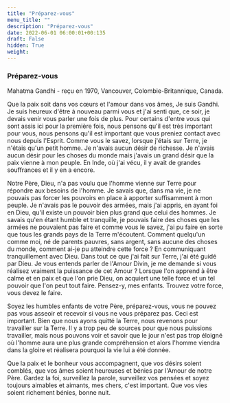 ```yaml
---
title: "Préparez-vous"
menu_title: ""
description: "Préparez-vous"
date: 2022-06-01 06:00:01+00:135
draft: False
hidden: True
weight:
---
```

### Préparez-vous

Mahatma Gandhi - reçu en 1970, Vancouver, Colombie-Britannique, Canada.

Que la paix soit dans vos cœurs et l'amour dans vos âmes, Je suis Gandhi. Je suis heureux d'être à nouveau parmi vous et j'ai senti que, ce soir, je devais venir vous parler une fois de plus. Pour certains d'entre vous qui sont assis ici pour la première fois, nous pensons qu'il est très important pour vous, nous pensons qu'il est important que vous preniez contact avec nous depuis l'Esprit. Comme vous le savez, lorsque j'étais sur Terre, je n'étais qu'un petit homme. Je n'avais aucun désir de richesse. Je n'avais aucun désir pour les choses du monde mais j'avais un grand désir que la paix vienne à mon peuple. En Inde, où j'ai vécu, il y avait de grandes souffrances et il y en a encore. 

Notre Père, Dieu, n'a pas voulu que l'homme vienne sur Terre pour répondre aux besoins de l'homme. Je savais que, dans ma vie, je ne pouvais pas forcer les pouvoirs en place à apporter suffisamment à mon peuple. Je n'avais pas le pouvoir des armées, mais j'ai appris, en ayant foi en Dieu, qu'il existe un pouvoir bien plus grand que celui des hommes. Je savais qu'en étant humble et tranquille, je pouvais faire des choses que les armées ne pouvaient pas faire et comme vous le savez, j'ai pu faire en sorte que tous les grands pays de la Terre m'écoutent. Comment quelqu'un comme moi, né de parents pauvres, sans argent, sans aucune des choses du monde, comment ai-je pu atteindre cette force ? En communiquant tranquillement avec Dieu. Dans tout ce que j'ai fait sur Terre, j'ai été guidé par Dieu. Je vous entends parler de l'Amour Divin, je me demande si vous réalisez vraiment la puissance de cet Amour ? Lorsque l'on apprend à être calme et en paix et que l'on prie Dieu, on acquiert une telle force et un tel pouvoir que l'on peut tout faire. Pensez-y, mes enfants. Trouvez votre force, vous devez le faire.

Soyez les humbles enfants de votre Père, préparez-vous, vous ne pouvez pas vous asseoir et recevoir si vous ne vous préparez pas. Ceci est important. Bien que nous ayons quitté la Terre, nous revenons pour travailler sur la Terre. Il y a trop peu de sources pour que nous puissions travailler, mais nous pouvons voir et savoir que le jour n'est pas trop éloigné où l'homme aura une plus grande compréhension et alors l'homme viendra dans la gloire et réalisera pourquoi la vie lui a été donnée.

Que la paix et le bonheur vous accompagnent, que vos désirs soient comblés, que vos âmes soient heureuses et bénies par l'Amour de notre Père. Gardez la foi, surveillez la parole, surveillez vos pensées et soyez toujours aimables et aimants, mes chers, c'est important. Que vos vies soient richement bénies, bonne nuit.

